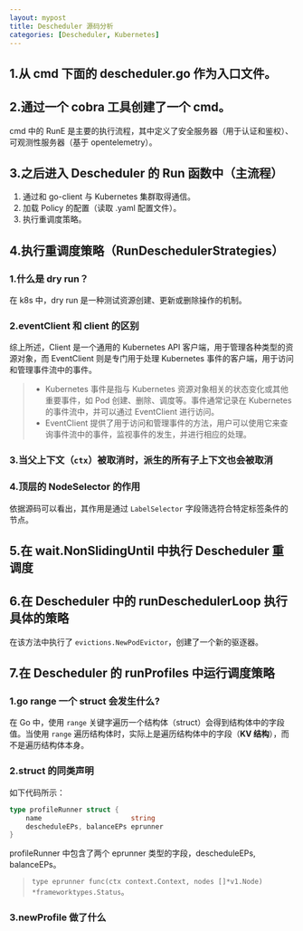 ```yaml
---
layout: mypost
title: Descheduler 源码分析
categories: [Descheduler, Kubernetes]
---
```


## 1.从 cmd 下面的 descheduler.go 作为入口文件。

## 2.通过一个 cobra 工具创建了一个 cmd。

cmd 中的 RunE 是主要的执行流程，其中定义了安全服务器（用于认证和鉴权）、可观测性服务器（基于 opentelemetry）。

## 3.之后进入 Descheduler 的 Run 函数中（主流程）

1. 通过和 go-client 与 Kubernetes 集群取得通信。
2. 加载 Policy 的配置（读取 .yaml 配置文件）。
3. 执行重调度策略。

## 4.执行重调度策略（RunDeschedulerStrategies）

### 1.什么是 dry run？

在 k8s 中，dry run 是一种测试资源创建、更新或删除操作的机制。

### 2.eventClient 和 client 的区别

综上所述，Client 是一个通用的 Kubernetes API 客户端，用于管理各种类型的资源对象，而 EventClient 则是专门用于处理 Kubernetes 事件的客户端，用于访问和管理事件流中的事件。

> - Kubernetes 事件是指与 Kubernetes 资源对象相关的状态变化或其他重要事件，如 Pod 创建、删除、调度等。事件通常记录在 Kubernetes 的事件流中，并可以通过 EventClient 进行访问。
> - EventClient 提供了用于访问和管理事件的方法，用户可以使用它来查询事件流中的事件，监视事件的发生，并进行相应的处理。

### 3.当父上下文（`ctx`）被取消时，派生的所有子上下文也会被取消

### 4.顶层的 NodeSelector 的作用

依据源码可以看出，其作用是通过 `LabelSelector` 字段筛选符合特定标签条件的节点。

## 5.在 wait.NonSlidingUntil 中执行 Descheduler 重调度

## 6.在 Descheduler 中的 runDeschedulerLoop 执行具体的策略

在该方法中执行了 `evictions.NewPodEvictor`，创建了一个新的驱逐器。

## 7.在 Descheduler 的 runProfiles 中运行调度策略

### 1.go range 一个 struct 会发生什么?

在 Go 中，使用 `range` 关键字遍历一个结构体（struct）会得到结构体中的字段值。当使用 `range` 遍历结构体时，实际上是遍历结构体中的字段（**KV 结构**），而不是遍历结构体本身。

### 2.struct 的同类声明

如下代码所示：

```go
type profileRunner struct {
	name                      string
	descheduleEPs, balanceEPs eprunner
}
```

profileRunner 中包含了两个 eprunner 类型的字段，descheduleEPs, balanceEPs。

> `type eprunner func(ctx context.Context, nodes []*v1.Node) *frameworktypes.Status`。

### 3.newProfile 做了什么











